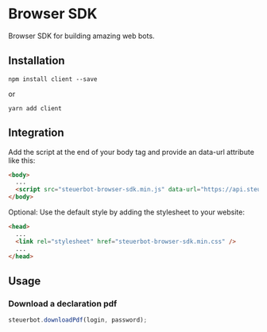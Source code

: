 # Browser SDK

Browser SDK for building amazing web bots.

## Installation

```
npm install client --save
```

or

```
yarn add client
```

## Integration

Add the script at the end of your body tag and provide an data-url attribute like this:

```html
<body>
  ...
  <script src="steuerbot-browser-sdk.min.js" data-url="https://api.steuerbot.com"></script>
</body>
```

Optional: Use the default style by adding the stylesheet to your website:

```html
<head>
  ...
  <link rel="stylesheet" href="steuerbot-browser-sdk.min.css" />
  ...
</head>
```

## Usage

### Download a declaration pdf

```javascript
steuerbot.downloadPdf(login, password);
```
